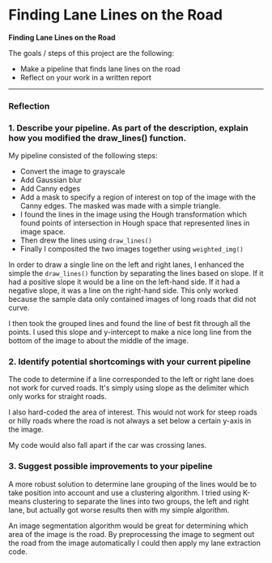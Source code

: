
# **Finding Lane Lines on the Road** 

**Finding Lane Lines on the Road**

The goals / steps of this project are the following:
* Make a pipeline that finds lane lines on the road
* Reflect on your work in a written report

---

### Reflection

### 1. Describe your pipeline. As part of the description, explain how you modified the draw_lines() function.

My pipeline consisted of the following steps:
* Convert the image to grayscale
* Add Gaussian blur
* Add Canny edges
* Add a mask to specify a region of interest on top of the image with the Canny edges.  The masked was made with a simple triangle.
* I found the lines in the image using the Hough transformation which found points of intersection in Hough space that represented lines in image space.
* Then drew the lines using `draw_lines()`
* Finally I composited the two images together using `weighted_img()`

In order to draw a single line on the left and right lanes, I enhanced the simple the `draw_lines()` function by separating the lines based on slope.  If it had a positive slope it would be a line on the left-hand side.  If it had a negative slope, it was a line on the right-hand side.  This only worked because the sample data only contained images of long roads that did not curve. 

I then took the grouped lines and found the line of best fit through all the points.  I used this slope and y-intercept to make a nice long line from the bottom of the image to about the middle of the image.


### 2. Identify potential shortcomings with your current pipeline
The code to determine if a line corresponded to the left or right lane does not work for curved roads.  It's simply using slope as the delimiter which only works for straight roads. 

I also hard-coded the area of interest.  This would not work for steep roads or hilly roads where the road is not always a set below a certain y-axis in the image.

My code would also fall apart if the car was crossing lanes.


### 3. Suggest possible improvements to your pipeline
 A more robust solution to determine lane grouping of the lines would be to take position into account and use a clustering algorithm.  I tried using K-means clustering to separate the lines into two groups, the left and right lane, but actually got worse results then with my simple algorithm. 

An image segmentation algorithm would be great for determining which area of the image is the road.  By preprocessing the image to segment out the road from the image automatically I could then apply my lane extraction code.
